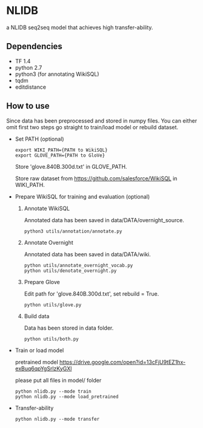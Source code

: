 # NLIDB
a NLIDB seq2seq model that achieves high transfer-ability. 

## Dependencies
- TF 1.4
- python 2.7
- python3 (for annotating WikiSQL)
- tqdm
- editdistance

## How to use

Since data has been preprocessed and stored in numpy files. You can either omit first two steps go straight to train/load model or rebuild dataset.
- Set PATH (optional)
  
      export WIKI_PATH={PATH to WikiSQL}
      export GLOVE_PATH={PATH to GloVe}
  Store 'glove.840B.300d.txt' in GLOVE_PATH.
  
  Store raw dataset from https://github.com/salesforce/WikiSQL in WIKI_PATH.
  
- Prepare WikiSQL for training and evaluation (optional)

  1. Annotate WikiSQL
  
     Annotated data has been saved in data/DATA/overnight_source.
     
         python3 utils/annotation/annotate.py
    
  2. Annotate Overnight
  
     Annotated data has been saved in data/DATA/wiki.
  
         python utils/annotate_overnight_vocab.py
         python utils/denotate_overnight.py
         
  3. Prepare Glove
      
     Edit path for 'glove.840B.300d.txt', set rebuild = True.
     
         python utils/glove.py
      
  4. Build data
      
     Data has been stored in data folder.
      
         python utils/both.py
      
- Train or load model 
    
   pretrained model https://drive.google.com/open?id=13cFjU9tEZ1hx-exBuq6qpYgSrlzKyGXl
   
   please put all files in model/ folder
   
      python nlidb.py --mode train
      python nlidb.py --mode load_pretrained
      
- Transfer-ability
      
      python nlidb.py --mode transfer

